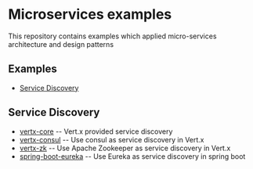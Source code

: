 # Microservices examples

This repository contains examples which applied micro-services architecture and design patterns

## Examples

* [Service Discovery](#service-discovery)

## Service Discovery

- [vertx-core](service-discovery/vertx-core/) -- Vert.x provided service discovery
- [vertx-consul](service-discovery/vertx-consul/) -- Use consul as service discovery in Vert.x
- [vertx-zk](service-discovery/vertx-zk/) -- Use Apache Zookeeper as service discovery in Vert.x
- [spring-boot-eureka](service-discovery/spring-boot-eureka/) -- Use Eureka as service discovery in spring boot